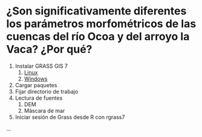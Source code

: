 # ¿Son significativamente diferentes los parámetros morfométricos de las cuencas del río Ocoa y del arroyo la Vaca? ¿Por qué?

1. Instalar GRASS GIS 7
    1. [Linux](https://grass.osgeo.org/download/software/linux/)
    2. [Windows](https://grass.osgeo.org/download/software/ms-windows/)
2. Cargar paquetes
3. Fijar directorio de trabajo
4. Lectura de fuentes
    1. DEM
    2. Máscara de mar
5. Iniciar sesión de Grass desde R con rgrass7

...  
